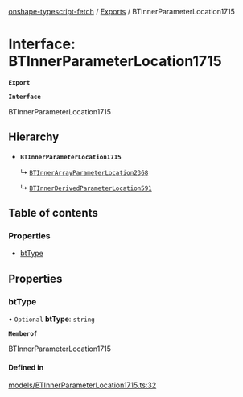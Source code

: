 [onshape-typescript-fetch](../README.md) / [Exports](../modules.md) / BTInnerParameterLocation1715

# Interface: BTInnerParameterLocation1715

**`Export`**

**`Interface`**

BTInnerParameterLocation1715

## Hierarchy

- **`BTInnerParameterLocation1715`**

  ↳ [`BTInnerArrayParameterLocation2368`](BTInnerArrayParameterLocation2368.md)

  ↳ [`BTInnerDerivedParameterLocation591`](BTInnerDerivedParameterLocation591.md)

## Table of contents

### Properties

- [btType](BTInnerParameterLocation1715.md#bttype)

## Properties

### btType

• `Optional` **btType**: `string`

**`Memberof`**

BTInnerParameterLocation1715

#### Defined in

[models/BTInnerParameterLocation1715.ts:32](https://github.com/toebes/onshape-typescript-fetch/blob/3e11ae1/models/BTInnerParameterLocation1715.ts#L32)
